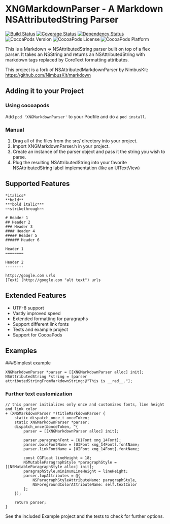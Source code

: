 # XNGMarkdownParser - A Markdown NSAttributedString Parser

[![Build Status](http://img.shields.io/travis/xing/XNGMarkdownParser/master.svg?style=flat)](https://travis-ci.org/xing/XNGMarkdownParser)
[![Coverage Status](http://img.shields.io/coveralls/xing/XNGMarkdownParser/master.svg?style=flat)](https://coveralls.io/r/xing/XNGMarkdownParser)
[![Dependency Status](https://www.versioneye.com/user/projects/5444ac9e53acfaa9b20000d6/badge.svg?style=flat)](https://www.versioneye.com/user/projects/5444ac9e53acfaa9b20000d6)
![CocoaPods Version](http://img.shields.io/cocoapods/v/XNGMarkdownParser.svg?style=flat)
![CocoaPods License](http://img.shields.io/cocoapods/l/XNGMarkdownParser.svg?style=flat)
![CocoaPods Platform](http://img.shields.io/cocoapods/p/XNGMarkdownParser.svg?style=flat)

This is a Markdown => NSAttributedString parser built on top of a flex parser. It takes an NSString
and returns an NSAttributedString with markdown tags replaced by CoreText formatting attributes.

This project is a fork of NSAttributedMarkdownParser by NimbusKit: https://github.com/NimbusKit/markdown

## Adding it to your Project

### Using cocoapods

Add `pod 'XNGMarkdownParser'` to your Podfile and do a `pod install`.

### Manual

1. Drag all of the files from the src/ directory into your project.
2. Import XNGMarkdownParser.h in your project.
3. Create an instance of the parser object and pass it the string you wish to parse.
4. Plug the resulting NSAttributedString into your favorite NSAttributedString label implementation (like an UITextView)

## Supported Features

    *italics*
    **bold**
    ***bold italic***
    ~~strikethrough~~
    
    # Header 1
    ## Header 2
    ### Header 3
    #### Header 4
    ##### Header 5
    ###### Header 6
    
    Header 1
    ========

    Header 2
    --------
    
    http://google.com urls
    [Text] (http://google.com "alt text") urls

## Extended Features

* UTF-8 support
* Vastly improved speed
* Extended formatting for paragraphs
* Support different link fonts
* Tests and example project
* Support for CocoaPods

## Examples

###Simplest example

```objc
XNGMarkdownParser *parser = [[XNGMarkdownParser alloc] init];
NSAttributedString *string = [parser attributedStringFromMarkdownString:@"This is __rad__."];
```

### Further text customization

```objc
// this parser initializes only once and customizes fonts, line height and link color
+ (XNGMarkdownParser *)titleMarkdownParser {
    static dispatch_once_t onceToken;
    static XNGMarkdownParser *parser;
    dispatch_once(&onceToken, ^{
        parser = [[XNGMarkdownParser alloc] init];
 
        parser.paragraphFont = [UIFont xng_14Font];
        parser.boldFontName = [UIFont xng_14Font].fontName;
        parser.linkFontName = [UIFont xng_14Font].fontName;
 
        const CGFloat lineHeight = 18;
        NSMutableParagraphStyle *paragraphStyle = [[NSMutableParagraphStyle alloc] init];
        paragraphStyle.minimumLineHeight = lineHeight;
        parser.topAttributes = @{
            NSParagraphStyleAttributeName: paragraphStyle,
            NSForegroundColorAttributeName: self.textColor
        };
    });
 
    return parser;
}
```

See the included Example project and the tests to check for further options.

